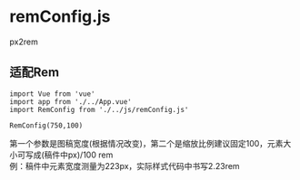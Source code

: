 # remConfig.js
px2rem  


## 适配Rem  
```
import Vue from 'vue'
import app from './../App.vue'
import RemConfig from './../js/remConfig.js'  

RemConfig(750,100)
```
第一个参数是图稿宽度(根据情况改变)，第二个是缩放比例建议固定100，元素大小可写成(稿件中px)/100 rem  
例：稿件中元素宽度测量为223px，实际样式代码中书写2.23rem
